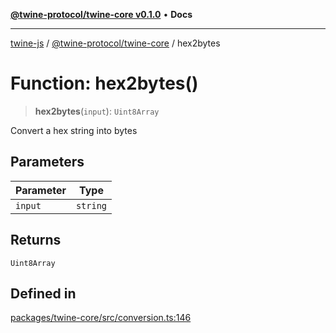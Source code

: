 [**@twine-protocol/twine-core v0.1.0**](../index.md) • **Docs**

***

[twine-js](../../../index.md) / [@twine-protocol/twine-core](../index.md) / hex2bytes

# Function: hex2bytes()

> **hex2bytes**(`input`): `Uint8Array`

Convert a hex string into bytes

## Parameters

| Parameter | Type |
| ------ | ------ |
| `input` | `string` |

## Returns

`Uint8Array`

## Defined in

[packages/twine-core/src/conversion.ts:146](https://github.com/twine-protocol/twine-js/blob/3800995f9c83f4f5711bcf3062ea754a1e4448ce/packages/twine-core/src/conversion.ts#L146)
